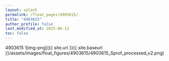 ```yaml
---
layout: splash
permalink: /float_pages/4903615/
title: "4903615"
author_profile: false
last_modified_at: 2025-06-13
toc: false
---
```

 
4903615
![img-png]({{ site.url }}{{ site.baseurl }}/assets/images/float_figures/4903615/4903615_Sprof_processed_v2.png)